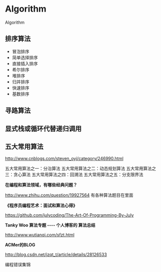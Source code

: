 # Algorithm
Algorithm


## 排序算法

* 冒泡排序
* 简单选择排序
* 直接插入排序
* 希尔排序
* 堆排序
* 归并排序
* 快速排序
* 基数排序


## 寻路算法



## 显式栈或循环代替递归调用


## 五大常用算法

http://www.cnblogs.com/steven_oyj/category/246990.html

五大常用算法之一：分治算法
五大常用算法之二：动态规划算法
五大常用算法之三：贪心算法
五大常用算法之四：回溯法
五大常用算法之五：分支限界法                                             


**在编程和算法领域，有哪些经典问题？**

http://www.zhihu.com/question/19927564
有各种算法题目在里面



**《程序员编程艺术：面试和算法心得》**

https://github.com/julycoding/The-Art-Of-Programming-By-July


**Tanky Woo 算法专题 ---- 个人博客的 算法总结**

http://www.wutianqi.com/sfzt.html


**ACMer的BLOG**

http://blog.csdn.net/jzqt_t/article/details/28126533

编程错误集锦